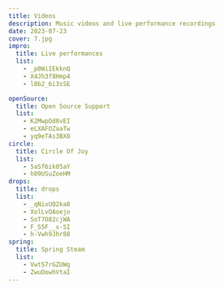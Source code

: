 ```yaml
---
title: Videos
description: Music videos and live performance recordings
date: 2023-07-23
cover: 7.jpg
impro:
  title: Live performances
  list:
    - _p0WiIEkknQ
    - X4Jh3f8Hmp4
    - l8b2_6i3sSE

openSource:
  title: Open Source Support
  list:
    - K2MwpOd8vEI
    - eLXAFOZaaTw
    - yq9eTAs3BX8
circle:
  title: Circle Of Joy
  list:
    - 5aSf6ik05aY
    - h09USuZoeHM
drops:
  title: drops
  list:
    - _qNixUQ2ka8
    - XolLvOAoejo
    - SoT7O82cjWA
    - F_55F__x-SI
    - h-Vwh9Jhr88
spring:
  title: Spring Steam
  list:
    - Vwt57rGZUWg
    - ZwuDowhVtaI
---
```


<script setup>
import { useData } from 'vitepress'
const { frontmatter } = useData()
</script>

<video-row v-bind="frontmatter.openSource" />

<video-row v-bind="frontmatter.impro" />

<video-row v-bind="frontmatter.circle" />

<video-row v-bind="frontmatter.drops" />

<video-row v-bind="frontmatter.spring" />
